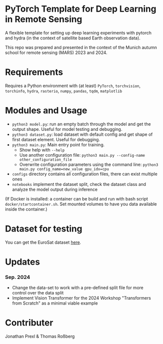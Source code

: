 # PyTorch Template for Deep Learning in Remote Sensing

A flexible template for setting up deep learning experiments with pytorch and hydra (in the context of satellite based Earth observation data).

This repo was prepared and presented in the context of the Munich autumn school for remote sensing (MARS) 2023 and 2024.



# Requirements

Requires a Python environment with (at least) `PyTorch`, `torchvision`, `torchinfo`, `hydra`, `rasterio`, `numpy`, 
`pandas`, `tqdm`, `matplotlib`



# Modules and Usage

* `python3 model.py`: run an empty batch through the model and get the output shape. Useful for model testing and debugging.
* `python3 dataset.py`: load dataset with default config and get shape of first dataset element. Useful for debugging.
* `python3 main.py`: Main entry point for training.
  * Show help with `--help`
  * Use another configuration file: `python3 main.py --config-name other_configuration_file`
  * Overwrite configuration parameters using the command line: `python3 main.py config_name=new_value gpu_idx=cpu`
* `configs` directory contains all configuration files, there can exist multiple ones
* `notebooks` implement the dataset split, check the dataset class and analyze the model output during inference

(If Docker is installed: a container can be build and run with bash script `docker/startcontainer.sh`. Set mounted 
volumes to have you data available inside the container.)



# Dataset for testing

You can get the EuroSat dataset [here](https://github.com/phelber/EuroSAT).



# Updates

### Sep. 2024

* Change the data-set to work with a pre-defined split file for more control over the data split
* Implement Vision Transformer for the 2024 Workshop "Transformers from Scratch" as a minimal viable example



# Contributer 

Jonathan Prexl & Thomas Roßberg
